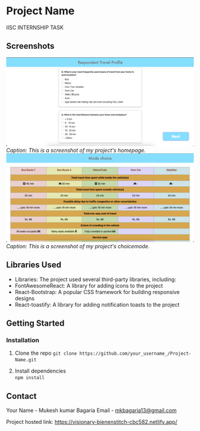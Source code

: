 # Project Name

IISC INTERNSHIP TASK
## Screenshots

![alt text](src/assets/images/homepage.png)
*Caption: This is a screenshot of my project's homepage.*
![alt text](src/assets/images/choicemode.png)
*Caption: This is a screenshot of my project's choicemode.*

## Libraries Used

- Libraries:
The project used several third-party libraries, including:
- FontAwesomeReact: A library for adding icons to the project
- React-Bootstrap: A popular CSS framework for building responsive designs
- React-toastify: A library for adding notification toasts to the project



## Getting Started

### Installation

1. Clone the repo
   ``
   git clone https://github.com/your_username_/Project-Name.git
   ``

2. Install dependencies   
 ``` npm install ```

 ## Contact

Your Name - Mukesh kumar Bagaria
Email - mkbagaria13@gmail.com

Project hosted link: https://visionary-bienenstitch-cbc582.netlify.app/